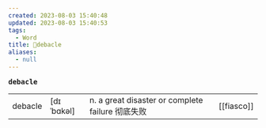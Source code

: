```yaml
---
created: 2023-08-03 15:40:48
updated: 2023-08-03 15:40:53
tags:
  - Word
title: 📖debacle
aliases:
  - null
---
```


<pre><strong>debacle</strong></pre>
|   |   |   |   |
|---|---|---|---|
|debacle|[dɪˈbɑkəl]|n. a great disaster or complete failure 彻底失败|[[fiasco]]|